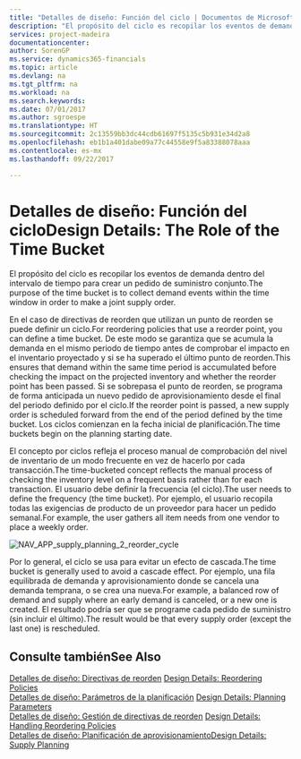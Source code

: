 ```yaml
---
title: "Detalles de diseño: Función del ciclo | Documentos de Microsoft"
description: "El propósito del ciclo es recopilar los eventos de demanda dentro del intervalo de tiempo para crear un pedido de suministro conjunto."
services: project-madeira
documentationcenter: 
author: SorenGP
ms.service: dynamics365-financials
ms.topic: article
ms.devlang: na
ms.tgt_pltfrm: na
ms.workload: na
ms.search.keywords: 
ms.date: 07/01/2017
ms.author: sgroespe
ms.translationtype: HT
ms.sourcegitcommit: 2c13559bb3dc44cdb61697f5135c5b931e34d2a8
ms.openlocfilehash: eb1b1a401dabe09a77c44558e9f5a83388078aaa
ms.contentlocale: es-mx
ms.lasthandoff: 09/22/2017

---
```

# <a name="design-details-the-role-of-the-time-bucket"></a><span data-ttu-id="6323f-103">Detalles de diseño: Función del ciclo</span><span class="sxs-lookup"><span data-stu-id="6323f-103">Design Details: The Role of the Time Bucket</span></span>
<span data-ttu-id="6323f-104">El propósito del ciclo es recopilar los eventos de demanda dentro del intervalo de tiempo para crear un pedido de suministro conjunto.</span><span class="sxs-lookup"><span data-stu-id="6323f-104">The purpose of the time bucket is to collect demand events within the time window in order to make a joint supply order.</span></span>  
  
 <span data-ttu-id="6323f-105">En el caso de directivas de reorden que utilizan un punto de reorden se puede definir un ciclo.</span><span class="sxs-lookup"><span data-stu-id="6323f-105">For reordering policies that use a reorder point, you can define a time bucket.</span></span> <span data-ttu-id="6323f-106">De este modo se garantiza que se acumula la demanda en el mismo periodo de tiempo antes de comprobar el impacto en el inventario proyectado y si se ha superado el último punto de reorden.</span><span class="sxs-lookup"><span data-stu-id="6323f-106">This ensures that demand within the same time period is accumulated before checking the impact on the projected inventory and whether the reorder point has been passed.</span></span> <span data-ttu-id="6323f-107">Si se sobrepasa el punto de reorden, se programa de forma anticipada un nuevo pedido de aprovisionamiento desde el final del periodo definido por el ciclo.</span><span class="sxs-lookup"><span data-stu-id="6323f-107">If the reorder point is passed, a new supply order is scheduled forward from the end of the period defined by the time bucket.</span></span> <span data-ttu-id="6323f-108">Los ciclos comienzan en la fecha inicial de planificación.</span><span class="sxs-lookup"><span data-stu-id="6323f-108">The time buckets begin on the planning starting date.</span></span>  
  
 <span data-ttu-id="6323f-109">El concepto por ciclos refleja el proceso manual de comprobación del nivel de inventario de un modo frecuente en vez de hacerlo por cada transacción.</span><span class="sxs-lookup"><span data-stu-id="6323f-109">The time-bucketed concept reflects the manual process of checking the inventory level on a frequent basis rather than for each transaction.</span></span> <span data-ttu-id="6323f-110">El usuario debe definir la frecuencia (el ciclo).</span><span class="sxs-lookup"><span data-stu-id="6323f-110">The user needs to define the frequency (the time bucket).</span></span> <span data-ttu-id="6323f-111">Por ejemplo, el usuario recopila todas las exigencias de producto de un proveedor para hacer un pedido semanal.</span><span class="sxs-lookup"><span data-stu-id="6323f-111">For example, the user gathers all item needs from one vendor to place a weekly order.</span></span>  
  
 ![](media/nav_app_supply_planning_2_reorder_cycle.png "NAV_APP_supply_planning_2_reorder_cycle")  
  
 <span data-ttu-id="6323f-112">Por lo general, el ciclo se usa para evitar un efecto de cascada.</span><span class="sxs-lookup"><span data-stu-id="6323f-112">The time bucket is generally used to avoid a cascade effect.</span></span> <span data-ttu-id="6323f-113">Por ejemplo, una fila equilibrada de demanda y aprovisionamiento donde se cancela una demanda temprana, o se crea una nueva.</span><span class="sxs-lookup"><span data-stu-id="6323f-113">For example, a balanced row of demand and supply where an early demand is canceled, or a new one is created.</span></span> <span data-ttu-id="6323f-114">El resultado podría ser que se programe cada pedido de suministro (sin incluir el último).</span><span class="sxs-lookup"><span data-stu-id="6323f-114">The result would be that every supply order (except the last one) is rescheduled.</span></span>  
  
## <a name="see-also"></a><span data-ttu-id="6323f-115">Consulte también</span><span class="sxs-lookup"><span data-stu-id="6323f-115">See Also</span></span>  
 <span data-ttu-id="6323f-116">[Detalles de diseño: Directivas de reorden](design-details-reordering-policies.md) </span><span class="sxs-lookup"><span data-stu-id="6323f-116">[Design Details: Reordering Policies](design-details-reordering-policies.md) </span></span>  
 <span data-ttu-id="6323f-117">[Detalles de diseño: Parámetros de la planificación](design-details-planning-parameters.md) </span><span class="sxs-lookup"><span data-stu-id="6323f-117">[Design Details: Planning Parameters](design-details-planning-parameters.md) </span></span>  
 <span data-ttu-id="6323f-118">[Detalles de diseño: Gestión de directivas de reorden](design-details-handling-reordering-policies.md) </span><span class="sxs-lookup"><span data-stu-id="6323f-118">[Design Details: Handling Reordering Policies](design-details-handling-reordering-policies.md) </span></span>  
 [<span data-ttu-id="6323f-119">Detalles de diseño: Planificación de aprovisionamiento</span><span class="sxs-lookup"><span data-stu-id="6323f-119">Design Details: Supply Planning</span></span>](design-details-supply-planning.md)
